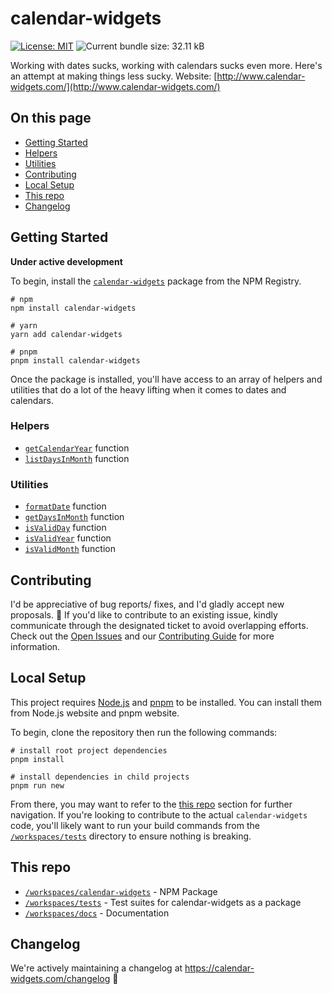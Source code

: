 # calendar-widgets

[![License: MIT](https://img.shields.io/badge/License-MIT-yellow.svg)](https://opensource.org/licenses/MIT)
![Current bundle size: 32.11 kB](https://img.shields.io/badge/Bundle_Size-32.11_kB-green.svg)

Working with dates sucks, working with calendars sucks even more. Here's an attempt at making things less sucky. Website: [http://www.calendar-widgets.com/](http://www.calendar-widgets.com/)

## On this page

- [Getting Started](#getting-started)
- [Helpers](#helpers)
- [Utilities](#utilities)
- [Contributing](#contributing)
- [Local Setup](#local-setup)
- [This repo](#this-repo)
- [Changelog](#changelog)

## Getting Started

**Under active development**

To begin, install the [`calendar-widgets`](https://www.npmjs.com/package/calendar-widgets) package from the NPM Registry.

```shell
# npm
npm install calendar-widgets

# yarn
yarn add calendar-widgets

# pnpm
pnpm install calendar-widgets
```

Once the package is installed, you'll have access to an array of helpers and utilities that do a lot of the heavy lifting when it comes to dates and calendars. 

### Helpers
- [`getCalendarYear`](https://calendar-widgets.com/helpers/getCalendarYear) function
- [`listDaysInMonth`](https://calendar-widgets.com/helpers/listDaysInMonth) function

### Utilities
- [`formatDate`](https://calendar-widgets.com/utilities/formatDate) function
- [`getDaysInMonth`](https://calendar-widgets.com/utilities/getDaysInMonth) function
- [`isValidDay`](https://calendar-widgets.com/utilities/isValidDay) function
- [`isValidYear`](https://calendar-widgets.com/utilities/isValidYear) function
- [`isValidMonth`](https://calendar-widgets.com/utilities/isValidMonth) function

## Contributing

I'd be appreciative of bug reports/ fixes, and I'd gladly accept new proposals. 🙂 If you'd like to contribute to an existing issue, kindly communicate through the designated ticket to avoid overlapping efforts. Check out the [Open Issues](https://github.com/9mbs/calendar/issues?q=is%3Aissue+is%3Aopen) and our [Contributing Guide](./CONTRIBUTING.md) for more information.

## Local Setup 
This project requires [Node.js](https://nodejs.org/en) and [pnpm](https://pnpm.io/) to be installed. You can install them from Node.js website and pnpm website.

To begin, clone the repository then run the following commands:

```shell
# install root project dependencies
pnpm install 

# install dependencies in child projects
pnpm run new
```

From there, you may want to refer to the [this repo](#this-repo) section for further navigation. If you're looking to contribute to the actual `calendar-widgets` code, you'll likely want to run your build commands from the [`/workspaces/tests`](./workspaces/tests/README.md) directory to ensure nothing is breaking. 

## This repo

- [`/workspaces/calendar-widgets`](./workspaces/calendar-widgets/README.md) - NPM Package
- [`/workspaces/tests`](./workspaces/tests/README.md) - Test suites for calendar-widgets as a package
- [`/workspaces/docs`](./workspaces/docs/README.md) - Documentation

## Changelog

We're actively maintaining a changelog at https://calendar-widgets.com/changelog 🙂